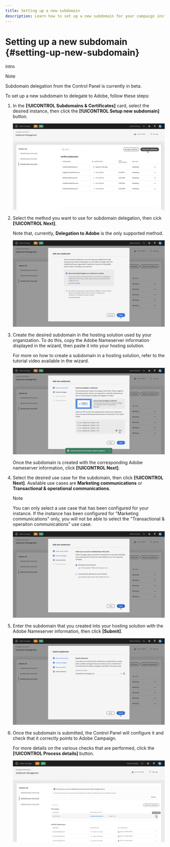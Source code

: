 ```yaml
---
title: Setting up a new subdomain
description: Learn how to set up a new subdomain for your campaign instances
---
```


# Setting up a new subdomain {#setting-up-new-subdomain}

intro

>[!NOTE]
>
>Subdomain delegation from the Control Panel is currently in beta.

To set up a new subdomain to delegate to Adobe, follow these steps:

1. In the **[!UICONTROL Subdomains & Certificates]** card, select the desired instance, then click the **[!UICONTROL Setup new subdomain]** button.

    ![](assets/subdomain1.png)

1. Select the method you want to use for subdomain delegation, then cick **[!UICONTROL Next]**.

    Note that, currently, **Delegation to Adobe** is the only supported method.

    ![](assets/subdomain3.png)

1. Create the desired subdomain in the hosting solution used by your organization. To do this, copy the Adobe Nameserver information displayed in the wizard, then paste it into your hosting solution.

    For more on how to create a subdomain in a hosting solution, refer to the tutorial video available in the wizard.

    ![](assets/subdomain4.png)

    Once the subdomain is created with the corresponding Adobe nameserver information, click **[!UICONTROL Next]**.

1. Select the desired use case for the subdomain, then click **[!UICONTROL Next]**. Available use cases are **Marketing communications** or **Transactional & operational communications**.

    >[!NOTE]
    >
    >You can only select a use case that has been configured for your instance. If the instance has been configured for "Marketing communications" only, you will not be able to select the "Transactional & operaiton communications" use case.

    ![](assets/subdomain5.png)

1. Enter the subdomain that you created into your hosting solution with the Adobe Nameserver information, then click **[Submit]**.

    ![](assets/subdomain6.png)

1. Once the subdomain is submitted, the Control Panel will configure it and check that it correctly points to Adobe Campaign.

    For more details on the various checks that are performed, click the **[!UICONTROL Process details]** button.

    ![](assets/subdomain7.png)
